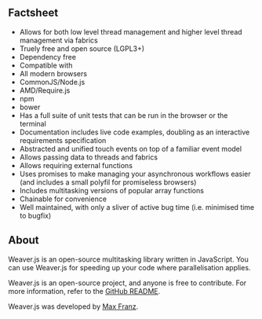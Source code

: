 ## Factsheet

 * Allows for both low level thread management and higher level thread management via fabrics
 * Truely free and open source (LGPL3+)
 * Dependency free
 * Compatible with
  * All modern browsers
  * CommonJS/Node.js
  * AMD/Require.js
  * npm
  * bower
 * Has a full suite of unit tests that can be run in the browser or the terminal
 * Documentation includes live code examples, doubling as an interactive requirements specification
 * Abstracted and unified touch events on top of a familiar event model
 * Allows passing data to threads and fabrics
 * Allows requiring external functions
 * Uses promises to make managing your asynchronous workflows easier (and includes a small polyfil for promiseless browsers)
 * Includes multitasking versions of popular array functions
 * Chainable for convenience
 * Well maintained, with only a sliver of active bug time (i.e. minimised time to bugfix)



## About

Weaver.js is an open-source multitasking library written in JavaScript.  You can use Weaver.js for speeding up your code where parallelisation applies.

Weaver.js is an open-source project, and anyone is free to contribute.  For more information, refer to the [GitHub README](https://github.com/maxkfranz/weaver).

Weaver.js was developed by [Max Franz](http://maxfranz.org).

